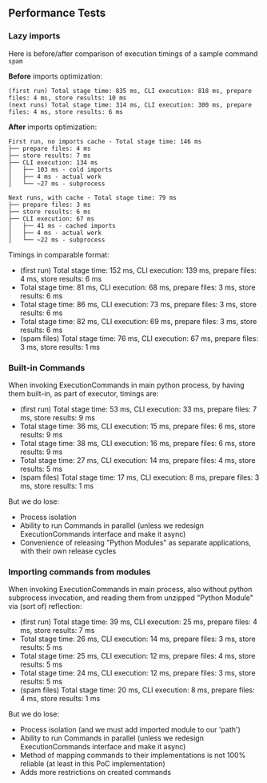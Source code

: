 ## Performance Tests

### Lazy imports

Here is before/after comparison of execution timings of a sample command `spam`

**Before** imports optimization:

```text
(first run) Total stage time: 835 ms, CLI execution: 818 ms, prepare files: 4 ms, store results: 10 ms
(next runs) Total stage time: 314 ms, CLI execution: 300 ms, prepare files: 4 ms, store results: 6 ms
```

**After** imports optimization:

```text
First run, no imports cache - Total stage time: 146 ms
├── prepare files: 4 ms
├── store results: 7 ms
├── CLI execution: 134 ms
│   ├── 103 ms - cold imports
│   ├── 4 ms - actual work
│   └── ~27 ms - subprocess
 
Next runs, with cache - Total stage time: 79 ms
├── prepare files: 3 ms
├── store results: 6 ms
├── CLI execution: 67 ms
│   ├── 41 ms - cached imports
│   ├── 4 ms - actual work
│   └── ~22 ms - subprocess
```

Timings in comparable format:

- (first run) Total stage time: 152 ms, CLI execution: 139 ms, prepare files: 4 ms, store results: 6 ms
- Total stage time: 81 ms, CLI execution: 68 ms, prepare files: 3 ms, store results: 6 ms
- Total stage time: 86 ms, CLI execution: 73 ms, prepare files: 3 ms, store results: 6 ms
- Total stage time: 82 ms, CLI execution: 69 ms, prepare files: 3 ms, store results: 6 ms
- (spam files) Total stage time: 76 ms, CLI execution: 67 ms, prepare files: 3 ms, store results: 1 ms

### Built-in Commands

When invoking ExecutionCommands in main python process, by having them built-in, as part of executor, timings are:

- (first run) Total stage time: 53 ms, CLI execution: 33 ms, prepare files: 7 ms, store results: 9 ms
- Total stage time: 36 ms, CLI execution: 15 ms, prepare files: 6 ms, store results: 9 ms
- Total stage time: 38 ms, CLI execution: 16 ms, prepare files: 6 ms, store results: 9 ms
- Total stage time: 27 ms, CLI execution: 14 ms, prepare files: 4 ms, store results: 5 ms
- (spam files) Total stage time: 17 ms, CLI execution: 8 ms, prepare files: 3 ms, store results: 1 ms

But we do lose:

- Process isolation
- Ability to run Commands in parallel (unless we redesign ExecutionCommands interface and make it async)
- Convenience of releasing "Python Modules" as separate applications, with their own release cycles

### Importing commands from modules

When invoking ExecutionCommands in main process, also without python subprocess invocation, and reading them from unzipped "Python Module" via (sort of) reflection:

- (first run) Total stage time: 39 ms, CLI execution: 25 ms, prepare files: 4 ms, store results: 7 ms
- Total stage time: 26 ms, CLI execution: 14 ms, prepare files: 3 ms, store results: 5 ms
- Total stage time: 25 ms, CLI execution: 12 ms, prepare files: 4 ms, store results: 5 ms
- Total stage time: 24 ms, CLI execution: 12 ms, prepare files: 3 ms, store results: 5 ms
- (spam files) Total stage time: 20 ms, CLI execution: 8 ms, prepare files: 4 ms, store results: 1 ms

But we do lose:

- Process isolation (and we must add imported module to our 'path')
- Ability to run Commands in parallel (unless we redesign ExecutionCommands interface and make it async)
- Method of mapping commands to their implementations is not 100% reliable (at least in this PoC implementation)
- Adds more restrictions on created commands
